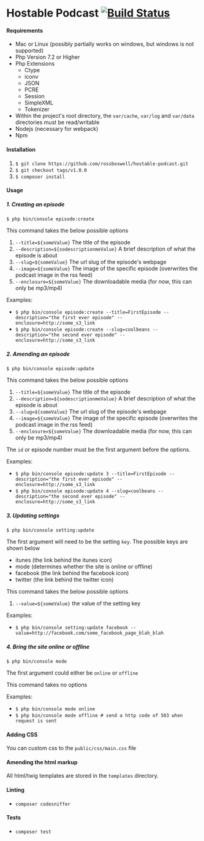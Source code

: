 # Hostable Podcast [![Build Status](https://travis-ci.org/rossboswell/hostable-podcast.svg?branch=master)](https://travis-ci.org/rossboswell/hostable-podcast)

#### Requirements 
* Mac or Linux (possibly partially works on windows, but windows is not supported)
* Php Version 7.2 or Higher 
* Php Extensions 
    *  Ctype
    *  iconv
    *  JSON
    *  PCRE
    *  Session
    *  SimpleXML
    *  Tokenizer
* Within the project's root directory, the `var/cache`, `var/log` and `var/data` directories must be read/writable
* Nodejs (necessary for webpack)
* Npm

#### Installation

1. ```$ git clone https://github.com/rossboswell/hostable-podcast.git```
1. ```$ git checkout tags/v1.0.0```
2. ```$ composer install```

#### Usage
##### 1.  Creating an episode

`$ php bin/console episode:create`

This command takes the below possible options 
1. `--title=${someValue}` The title of the episode
2. `--description=${sodescriptionmeValue}` A brief description of what the episode is about
3. `--slug=${someValue}` The url slug of the episode's webpage
4. `--image=${someValue}` The image of the specific episode (overwrites the podcast image in the rss feed)
5. `--enclosure=${someValue}` The downloadable media (for now, this can only be mp3/mp4)

Examples:
* `$ php bin/console episode:create --title=FirstEpisode --description="the first ever episode" --enclosure=http://some_s3_link` 
* `$ php bin/console episode:create --slug=coolbeans --description="the second ever episode" --enclosure=http://some_s3_link` 

##### 2.  Amending an episode

`$ php bin/console episode:update`

This command takes the below possible options 
1. `--title=${someValue}` The title of the episode
2. `--description=${sodescriptionmeValue}` A brief description of what the episode is about
3. `--slug=${someValue}` The url slug of the episode's webpage
4. `--image=${someValue}` The image of the specific episode (overwrites the podcast image in the rss feed)
5. `--enclosure=${someValue}` The downloadable media (for now, this can only be mp3/mp4)

The `id` or episode number must be the first argument before the options.

Examples:
* `$ php bin/console episode:update 3 --title=FirstEpisode --description="the first ever episode" --enclosure=http://some_s3_link` 
* `$ php bin/console episode:update 4 --slug=coolbeans --description="the second ever episode" --enclosure=http://some_s3_link` 

##### 3.  Updating settings

`$ php bin/console setting:update`

The first argument will need to be the setting `key`. The possible keys are shown below

* itunes (the link behind the itunes icon)
* mode (determines whether the site is online or offline)
* facebook (the link behind the facebook icon)
* twitter (the link behind the twitter icon)

This command takes the below possible options 
1. `--value=${someValue}` the value of the setting key

Examples:
* `$ php bin/console setting:update facebook --value=http://facebook.com/some_facebook_page_blah_blah`

##### 4.  Bring the site online or offline

`$ php bin/console mode`

The first argument could either be `online` or `offline`

This command takes no options 

Examples:
* `$ php bin/console mode online`
* `$ php bin/console mode offline # send a http code of 503 when request is sent`


#### Adding CSS
You can custom css to the `public/css/main.css` file

#### Amending the html markup
All html/twig templates are stored in the `templates` directory.

#### Linting 
* ```composer codesniffer```

#### Tests 
* ```composer test```

